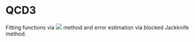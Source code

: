 # QCD3
Fitting functions via <img src="https://render.githubusercontent.com/render/math?math=\chi^2"> method and error estimation via blocked Jackknife method.
